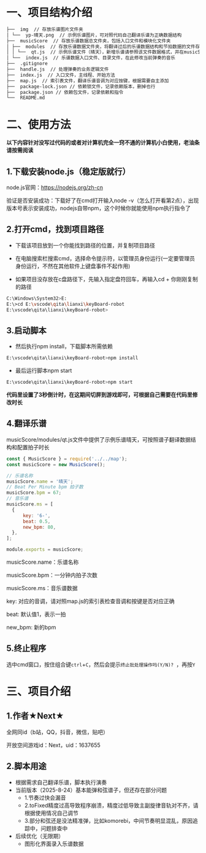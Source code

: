 # 一、项目结构介绍

```markdown
├──  img  // 存放乐谱图片文件夹
│ └──  yp-晴天.png  // 示例乐谱图片，可对照代码自己翻译乐谱为正确数据结构
├──  musicScore  // 存放乐谱数据总文件夹，包括入口文件和模块化文件夹
│ ├──  modules  // 存放乐谱数据文件夹，将翻译过后的乐谱数据结构和节拍数据的文件存放于此
│ │ └──  qt.js  // 示例乐谱文件（晴天），新增乐谱请参照该文件数据格式，并在musicScore/index.js中引入
│ └──  index.js  // 乐谱数据入口文件、目录文件，在此修改当前弹奏的音乐
├──  .gitignore
├──  handle.js  // 处理弹奏的业务逻辑文件
├──  index.js  // 入口文件，主线程、开始方法
├──  map.js  // 索引表文件，翻译乐谱音调为对应按键，根据需要自主添加
├──  package-lock.json // 依赖锁文件，记录依赖版本，删掉也行
├──  package.json // 依赖包文件，记录依赖和指令
└──  README.md
```

# 二、使用方法

**以下内容针对没写过代码的或者对计算机完全一窍不通的计算机小白使用，老油条请按需阅读**

## 1.下载安装node.js（稳定版就行）

node.js官网：https://nodejs.org/zh-cn

验证是否安装成功：下载好了在cmd打开输入node -v（怎么打开看第2点），出现版本号表示安装成功，nodejs自带npm，这个时候你就能使用npm执行指令了

## 2.打开cmd，找到项目路径

- 下载该项目放到一个你能找到路径的位置，并复制项目路径

- 在电脑搜索栏搜索cmd，选择命令提示符，以管理员身份运行(一定要管理员身份运行，不然在其他软件上键盘事件不起作用)

- 如果项目没存放在c盘路径下，先输入指定盘符回车，再输入cd + 你刚刚复制的路径
```bash
C:\Windows\System32>E:
E:\>cd E:\vscode\qita\lianxi\keyBoard-robot
E:\vscode\qita\lianxi\keyBoard-robot>
```

## 3.启动脚本

- 然后执行npm install，下载脚本所需依赖

```bash
E:\vscode\qita\lianxi\keyBoard-robot>npm install
```

- 最后运行脚本npm start

```bash
E:\vscode\qita\lianxi\keyBoard-robot>npm start
```

**代码里设置了3秒倒计时，在这期间切屏到游戏即可，可根据自己需要在代码里修改时长**

## 4.翻译乐谱

musicScore/modules/qt.js文件中提供了示例乐谱晴天，可按照谱子翻译数据结构和配置拍子时长

```js
const { MusicScore } = require('../../map');
const musicScore = new MusicScore();

// 乐谱名称
musicScore.name = '晴天';
// Beat Per Minute bpm 拍子数
musicScore.bpm = 67;
// 音乐谱
musicScore.ms = [
  {
      key: '6-',
      beat: 0.5,
      new_bpm: 80,
  },
];

module.exports = musicScore;
```

musicScore.name：乐谱名称

musicScore.bpm：一分钟内拍子次数

musicScore.ms：音乐谱数据

key: 对应的音调，请对照map.js的索引表检查音调和按键是否对应正确

beat: 默认值1，表示一拍

new_bpm: 新的bpm

## 5.终止程序

选中cmd窗口，按住组合键`ctrl`+`C`，然后会提示`终止批处理操作吗(Y/N)? `，再按`Y`

# 三、项目介绍

## 1.作者★Next★

全网同id（b站，QQ，抖音，微信，贴吧）

开放空间游戏id：Next，uid：1637655

## 2.脚本用途

- 根据需求自己翻译乐谱，脚本执行演奏
- 当前版本（2025-8-24）基本能弹和弦谱子，但还存在部分问题
  - 1.节奏过快会漏音
  - 2.toFixed精度过高导致程序崩溃，精度过低导致主副旋律音轨对不齐，请根据使用情况自己调节
  - 3.部分和弦还是没法精准弹，比如komorebi，中间节奏明显混乱，原因追踪中，问题排查中
- 后续优化（无限期）
  - 图形化界面录入乐谱数据



